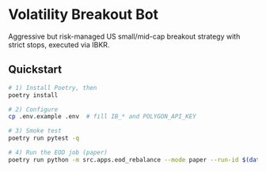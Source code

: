 # Volatility Breakout Bot
Aggressive but risk-managed US small/mid-cap breakout strategy with strict stops, executed via IBKR.

## Quickstart
```bash
# 1) Install Poetry, then
poetry install

# 2) Configure
cp .env.example .env  # fill IB_* and POLYGON_API_KEY

# 3) Smoke test
poetry run pytest -q

# 4) Run the EOD job (paper)
poetry run python -m src.apps.eod_rebalance --mode paper --run-id $(date +%Y%m%d)
